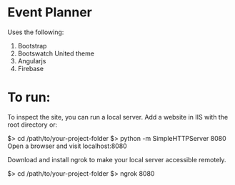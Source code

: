 # Event Planner

Uses the following:

1. Bootstrap
2. Bootswatch United theme
3. Angularjs
4. Firebase

# To run:

To inspect the site, you can run a local server. Add a website in IIS with the root directory or:

$> cd /path/to/your-project-folder
$> python -m SimpleHTTPServer 8080
Open a browser and visit localhost:8080

Download and install ngrok to make your local server accessible remotely.

$> cd /path/to/your-project-folder
$> ngrok 8080
